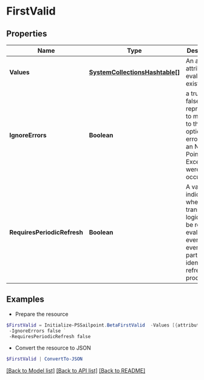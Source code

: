 # FirstValid
## Properties

Name | Type | Description | Notes
------------ | ------------- | ------------- | -------------
**Values** | [**SystemCollectionsHashtable[]**](SystemCollectionsHashtable.md) | An array of attributes to evaluate for existence. | 
**IgnoreErrors** | **Boolean** | a true or false value representing to move on to the next option if an error (like an Null Pointer Exception) were to occur. | [optional] [default to $false]
**RequiresPeriodicRefresh** | **Boolean** | A value that indicates whether the transform logic should be re-evaluated every evening as part of the identity refresh process | [optional] [default to $false]

## Examples

- Prepare the resource
```powershell
$FirstValid = Initialize-PSSailpoint.BetaFirstValid  -Values [{attributes&#x3D;{sourceName&#x3D;Active Directory, attributeName&#x3D;sAMAccountName}, type&#x3D;accountAttribute}, {attributes&#x3D;{sourceName&#x3D;Okta, attributeName&#x3D;login}, type&#x3D;accountAttribute}, {attributes&#x3D;{sourceName&#x3D;HR Source, attributeName&#x3D;employeeID}, type&#x3D;accountAttribute}] `
 -IgnoreErrors false `
 -RequiresPeriodicRefresh false
```

- Convert the resource to JSON
```powershell
$FirstValid | ConvertTo-JSON
```

[[Back to Model list]](../README.md#documentation-for-models) [[Back to API list]](../README.md#documentation-for-api-endpoints) [[Back to README]](../README.md)

